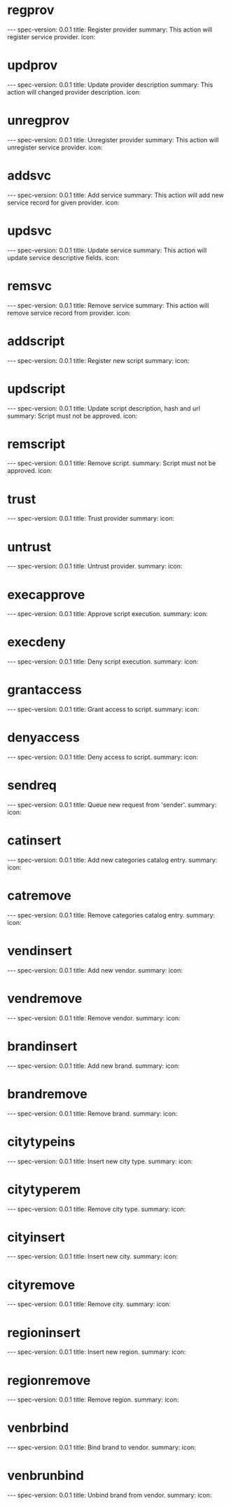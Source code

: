 



<h1 class="contract">regprov</h1>
---
spec-version: 0.0.1
title: Register provider
summary: This action will register service provider.
icon:

<h1 class="contract">updprov</h1>
---
spec-version: 0.0.1
title: Update provider description
summary: This action will changed provider description.
icon:

<h1 class="contract">unregprov</h1>
---
spec-version: 0.0.1
title: Unregister provider
summary: This action will unregister service provider.
icon:




<h1 class="contract">addsvc</h1>
---
spec-version: 0.0.1
title: Add service
summary: This action will add new service record for given provider.
icon:

<h1 class="contract">updsvc</h1>
---
spec-version: 0.0.1
title: Update service
summary: This action will update service descriptive fields.
icon:

<h1 class="contract">remsvc</h1>
---
spec-version: 0.0.1
title: Remove service
summary: This action will remove service record from provider.
icon:



<h1 class="contract">addscript</h1>
---
spec-version: 0.0.1
title: Register new script
summary:
icon:

<h1 class="contract">updscript</h1>
---
spec-version: 0.0.1
title: Update script description, hash and url
summary: Script must not be approved.
icon:

<h1 class="contract">remscript</h1>
---
spec-version: 0.0.1
title: Remove script.
summary: Script must not be approved.
icon:



<h1 class="contract">trust</h1>
---
spec-version: 0.0.1
title: Trust provider
summary:
icon:

<h1 class="contract">untrust</h1>
---
spec-version: 0.0.1
title: Untrust provider.
summary:
icon:


<h1 class="contract">execapprove</h1>
---
spec-version: 0.0.1
title: Approve script execution.
summary:
icon:

<h1 class="contract">execdeny</h1>
---
spec-version: 0.0.1
title: Deny script execution.
summary:
icon:


<h1 class="contract">grantaccess</h1>
---
spec-version: 0.0.1
title: Grant access to script.
summary:
icon:

<h1 class="contract">denyaccess</h1>
---
spec-version: 0.0.1
title: Deny access to script.
summary:
icon:



<h1 class="contract">sendreq</h1>
---
spec-version: 0.0.1
title: Queue new request from 'sender'.
summary:
icon:



<h1 class="contract">catinsert</h1>
---
spec-version: 0.0.1
title: Add new categories catalog entry.
summary:
icon:

<h1 class="contract">catremove</h1>
---
spec-version: 0.0.1
title: Remove categories catalog entry.
summary:
icon:

<h1 class="contract">vendinsert</h1>
---
spec-version: 0.0.1
title: Add new vendor.
summary:
icon:

<h1 class="contract">vendremove</h1>
---
spec-version: 0.0.1
title: Remove vendor.
summary:
icon:

<h1 class="contract">brandinsert</h1>
---
spec-version: 0.0.1
title: Add new brand.
summary:
icon:

<h1 class="contract">brandremove</h1>
---
spec-version: 0.0.1
title: Remove brand.
summary:
icon:

<h1 class="contract">citytypeins</h1>
---
spec-version: 0.0.1
title: Insert new city type.
summary:
icon:

<h1 class="contract">citytyperem</h1>
---
spec-version: 0.0.1
title: Remove city type.
summary:
icon:

<h1 class="contract">cityinsert</h1>
---
spec-version: 0.0.1
title: Insert new city.
summary:
icon:

<h1 class="contract">cityremove</h1>
---
spec-version: 0.0.1
title: Remove city.
summary:
icon:

<h1 class="contract">regioninsert</h1>
---
spec-version: 0.0.1
title: Insert new region.
summary:
icon:

<h1 class="contract">regionremove</h1>
---
spec-version: 0.0.1
title: Remove region.
summary:
icon:

<h1 class="contract">venbrbind</h1>
---
spec-version: 0.0.1
title: Bind brand to vendor.
summary:
icon:

<h1 class="contract">venbrunbind</h1>
---
spec-version: 0.0.1
title: Unbind brand from vendor.
summary:
icon:
